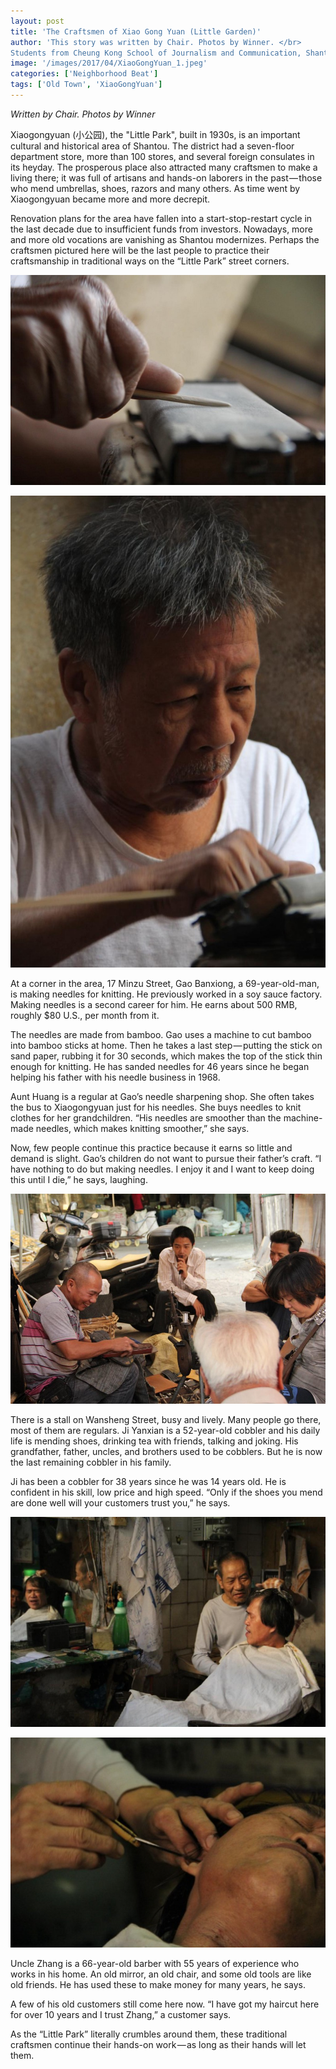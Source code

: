 ```yaml
---
layout: post
title: 'The Craftsmen of Xiao Gong Yuan (Little Garden)'
author: 'This story was written by Chair. Photos by Winner. </br>
Students from Cheung Kong School of Journalism and Communication, Shantou University'
image: '/images/2017/04/XiaoGongYuan_1.jpeg'
categories: ['Neighborhood Beat']
tags: ['Old Town', 'XiaoGongYuan']
---
```


_Written by Chair. Photos by Winner_

Xiaogongyuan (小公园), the "Little Park", built in 1930s, is an important cultural and historical area of Shantou. The district had a seven-floor department store, more than 100 stores, and several foreign consulates in its heyday. The prosperous place also attracted many craftsmen to make a living there; it was full of artisans and hands-on laborers in the past — those who mend umbrellas, shoes, razors and many others. As time went by Xiaogongyuan became more and more decrepit.

Renovation plans for the area have fallen into a start-stop-restart cycle in the last decade due to insufficient funds from investors. Nowadays, more and more old vocations are vanishing as Shantou modernizes. Perhaps the craftsmen pictured here will be the last people to practice their craftsmanship in traditional ways on the “Little Park” street corners.

![Sanding knitting needles in the final step of their preparation. Photo: Winner](/images/2017/04/XiaoGongYuan_Old_Man_2.jpeg)

![Gao Banxiong working on knitting needles. Photo: Winner](/images/2017/04/XiaoGongYuan_Old_Man_1.jpeg)


At a corner in the area, 17 Minzu Street, Gao Banxiong, a 69-year-old-man, is making needles for knitting. He previously worked in a soy sauce factory. Making needles is a second career for him. He earns about 500 RMB, roughly $80 U.S., per month from it.

The needles are made from bamboo. Gao uses a machine to cut bamboo into bamboo sticks at home. Then he takes a last step — putting the stick on sand paper, rubbing it for 30 seconds, which makes the top of the stick thin enough for knitting. He has sanded needles for 46 years since he began helping his father with his needle business in 1968.

Aunt Huang is a regular at Gao’s needle sharpening shop. She often takes the bus to Xiaogongyuan just for his needles. She buys needles to knit clothes for her grandchildren. “His needles are smoother than the machine-made needles, which makes knitting smoother,” she says.

Now, few people continue this practice because it earns so little and demand is slight. Gao’s children do not want to pursue their father’s craft. “I have nothing to do but making needles. I enjoy it and I want to keep doing this until I die,” he says, laughing.

![Ji, on the left, mending shoes and talking with customers. (Photo by Winner)](/images/2015/04/XiaoGongYuan__3.jpeg)

There is a stall on Wansheng Street, busy and lively. Many people go there, most of them are regulars. Ji Yanxian is a 52-year-old cobbler and his daily life is mending shoes, drinking tea with friends, talking and joking. His grandfather, father, uncles, and brothers used to be cobblers. But he is now the last remaining cobbler in his family.

Ji has been a cobbler for 38 years since he was 14 years old. He is confident in his skill, low price and high speed. “Only if the shoes you mend are done well will your customers trust you,” he says.

![](/images/2015/04/8-1024x683.jpg)

![Zhang at work in his home-run shop. Photo: Winner](/images/2015/04/XiaoGongYuan_HairCut_2.jpeg)

Uncle Zhang is a 66-year-old barber with 55 years of experience who works in his home. An old mirror, an old chair, and some old tools are like old friends. He has used these to make money for many years, he says.

A few of his old customers still come here now. “I have got my haircut here for over 10 years and I trust Zhang,” a customer says.

As the “Little Park” literally crumbles around them, these traditional craftsmen continue their hands-on work — as long as their hands will let them.
